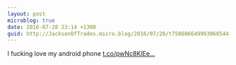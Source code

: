 ```yaml
---
layout: post
microblog: true
date: 2016-07-28 23:14 +1300
guid: http://JacksonOfTrades.micro.blog/2016/07/28/t758606649993068544.html
---
```

I fucking love my android phone [t.co/pwNc8KlEe...](https://t.co/pwNc8KlEex)
